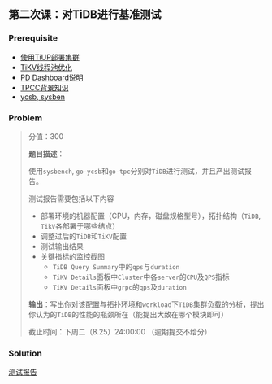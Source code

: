## 第二次课：对TiDB进行基准测试

### Prerequisite

- [使用TiUP部署集群](https://docs.pingcap.com/zh/tidb/stable/production-deployment-using-tiup)
- [TiKV线程池优化](https://github.com/pingcap-incubator/tidb-in-action/blob/master/session4/chapter8/threadpool-optimize.md)
- [PD Dashboard说明](https://docs.pingcap.com/zh/tidb/stable/dashboard-intro)
- [TPCC背景知识](https://github.com/pingcap-incubator/tidb-in-action/blob/master/session4/chapter3/tpc-c.md)
- [ycsb, sysben](https://github.com/pingcap-incubator/tidb-in-action/blob/master/session4/chapter3/sysbench.md)

### Problem

> 分值：300
>
> **题目描述**：
>
> 使用`sysbench`, `go-ycsb`和`go-tpc`分别对`TiDB`进行测试，并且产出测试报告。
>
> 测试报告需要包括以下内容
>
> + 部署环境的机器配置（CPU，内存，磁盘规格型号），拓扑结构（`TiDB`, `TikV`各部署于哪些结点）
> + 调整过后的`TiDB`和`TiKV`配置
> + 测试输出结果
> + 关键指标的监控截图
>   + `TiDB Query Summary`中的`qps`与`duration`
>   + `TiKV Details`面板中`Cluster`中各`server`的`CPU`及`QPS`指标
>   + `TiKV Details`面板中`grpc`的`qps`及`duration`
>
> **输出**：写出你对该配置与拓扑环境和`workload`下`TiDB`集群负载的分析，提出你认为的`TiDB`的性能的瓶颈所在（能提出大致在哪个模块即可）
>
> 截止时间：下周二（8.25）24:00:00 （逾期提交不给分）

### Solution

[测试报告](https://github.com/hftsin/high-performance-tidb/blob/master/bench/tidb_bench_report.md)